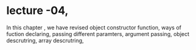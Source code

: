 # lecture -04, 

In this chapter , we have revised object constructor function, ways of fuction declaring, passing different paramters, argument passing, object descrutring, array descrutring, 

